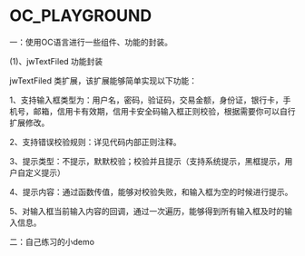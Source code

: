 # OC_PLAYGROUND
一：使用OC语言进行一些组件、功能的封装。

(1)、jwTextFiled 功能封装

jwTextFiled 类扩展，该扩展能够简单实现以下功能：

1、支持输入框类型为：用户名，密码，验证码，交易金额，身份证，银行卡，手机号，邮箱，信用卡有效期，信用卡安全码输入框正则校验，根据需要你可以自行扩展修改。    

2、支持错误校验规则：详见代码内部正则注释。 

3、提示类型：不提示，默默校验；校验并且提示（支持系统提示，黑框提示，用户自定义提示） 

4、提示内容：通过函数传值，能够对校验失败，和输入框为空的时候进行提示。 

5、对输入框当前输入内容的回调，通过一次遍历，能够得到所有输入框及时的输入信息。  

二：自己练习的小demo
